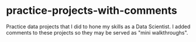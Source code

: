 # practice-projects-with-comments
Practice data projects that I did to hone my skills as a Data Scientist.  I added comments to these projects so they may be served as "mini walkthroughs".
